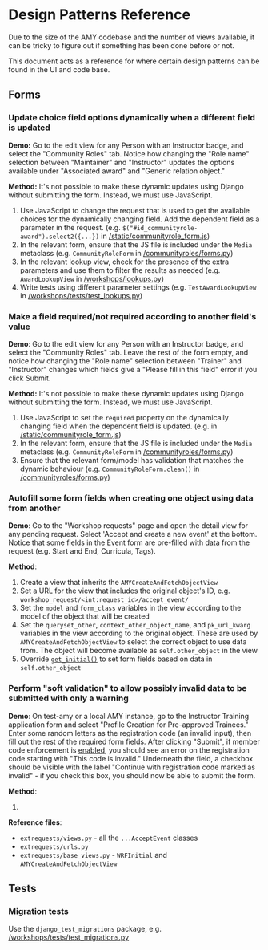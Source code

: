 # Design Patterns Reference

Due to the size of the AMY codebase and the number of views available, it can be tricky to figure out if something has been done before or not.

This document acts as a reference for where certain design patterns can be found in the UI and code base.

## Forms

### Update choice field options dynamically when a different field is updated

**Demo:** Go to the edit view for any Person with an Instructor badge, and select the "Community Roles" tab. Notice how changing the "Role name" selection between "Maintainer" and "Instructor" updates the options available under "Associated award" and "Generic relation object."

**Method:** It's not possible to make these dynamic updates using Django without submitting the form. Instead, we must use JavaScript.

1. Use JavaScript to change the request that is used to get the available choices for the dynamically changing field. Add the dependent field as a parameter in the request. (e.g. `$("#id_communityrole-award").select2({...})` in [/static/communityrole_form.js](../../amy/static/communityrole_form.js))
2. In the relevant form, ensure that the JS file is included under the `Media` metaclass (e.g. `CommunityRoleForm` in [/communityroles/forms.py](../../amy/communityroles/forms.py))
3. In the relevant lookup view, check for the presence of the extra parameters and use them to filter the results as needed (e.g. `AwardLookupView` in [/workshops/lookups.py](../../amy/workshops/lookups.py))
4. Write tests using different parameter settings (e.g. `TestAwardLookupView` in [/workshops/tests/test_lookups.py](../../amy/workshops/tests/test_lookups.py))

### Make a field required/not required according to another field's value

**Demo**: Go to the edit view for any Person with an Instructor badge, and select the "Community Roles" tab. Leave the rest of the form empty, and notice how changing the "Role name" selection between "Trainer" and "Instructor" changes which fields give a "Please fill in this field" error if you click Submit.

**Method:** It's not possible to make these dynamic updates using Django without submitting the form. Instead, we must use JavaScript.

1. Use JavaScript to set the `required` property on the dynamically changing field when the dependent field is updated. (e.g. in [/static/communityrole_form.js](../../amy/static/communityrole_form.js))
2. In the relevant form, ensure that the JS file is included under the `Media` metaclass (e.g. `CommunityRoleForm` in [/communityroles/forms.py](../../amy/communityroles/forms.py))
3. Ensure that the relevant form/model has validation that matches the dynamic behaviour (e.g. `CommunityRoleForm.clean()` in [/communityroles/forms.py](../../amy/communityroles/forms.py))

### Autofill some form fields when creating one object using data from another

**Demo**: Go to the "Workshop requests" page and open the detail view for any pending request. Select 'Accept and create a new event' at the bottom. Notice that some fields in the Event form are pre-filled with data from the request (e.g. Start and End, Curricula, Tags).

**Method**:

1. Create a view that inherits the `AMYCreateAndFetchObjectView`
2. Set a URL for the view that includes the original object's ID, e.g. `workshop_request/<int:request_id>/accept_event/`
3. Set the `model` and `form_class` variables in the view according to the model of the object that will be created
4. Set the `queryset_other`, `context_other_object_name`, and `pk_url_kwarg` variables in the view according to the original object. These are used by `AMYCreateAndFetchObjectView` to select the correct object to use data from. The object will become available as `self.other_object` in the view
5. Override [`get_initial()`](https://docs.djangoproject.com/en/4.2/ref/class-based-views/mixins-editing/#django.views.generic.edit.FormMixin.get_initial) to set form fields based on data in `self.other_object`

### Perform "soft validation" to allow possibly invalid data to be submitted with only a warning

**Demo**: On test-amy or a local AMY instance, go to the Instructor Training application form and select "Profile Creation for Pre-approved Trainees." Enter some random letters as the registration code (an invalid input), then fill out the rest of the required form fields. After clicking "Submit", if member code enforcement is [enabled](./projects/2023_member_code_enforcement.md#feature-flag), you should see an error on the registration code starting with "This code is invalid." Underneath the field, a checkbox should be visible with the label "Continue with registration code marked as invalid" - if you check this box, you should now be able to submit the form.

**Method**:

1.

**Reference files**:

* `extrequests/views.py` - all the `...AcceptEvent` classes
* `extrequests/urls.py`
* `extrequests/base_views.py` - `WRFInitial` and `AMYCreateAndFetchObjectView`

## Tests

### Migration tests

Use the `django_test_migrations` package, e.g. [/workshops/tests/test_migrations.py](../../amy/workshops/tests/test_migrations.py)
